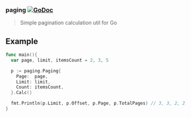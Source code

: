 ### paging [![GoDoc](https://godoc.org/github.com/golang/gddo?status.svg)](http://godoc.org/github.com/ilgooz/paging)
> Simple pagination calculation util for Go

## Example
```go
func main(){
  var page, limit, itemsCount = 2, 3, 5

  p := paging.Paging{
    Page:  page,
    Limit: limit,
    Count: itemsCount,
  }.Calc()

  fmt.Println(p.Limit, p.Offset, p.Page, p.TotalPages) // 3, 3, 2, 2
}
```
